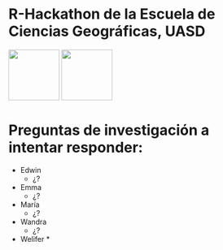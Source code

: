 # R-Hackathon de la Escuela de Ciencias Geográficas, UASD

<p float="left">
 <img src="https://www.r-project.org/logo/Rlogo.png" height="100" />
 <img src="https://upload.wikimedia.org/wikipedia/commons/thumb/a/ab/Escudo_UASD.jpg/800px-Escudo_UASD.jpg" height="100" />
</p>

# Preguntas de investigación a intentar responder:

* Edwin
  * ¿?
* Emma
  * ¿?
* María
  * ¿?
* Wandra
  * ¿?
* Welifer
  * 

